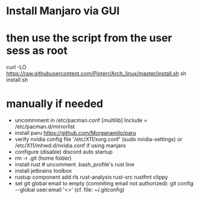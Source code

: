 # Install Manjaro via GUI

# then use the script from the user sess as root
curl -LO https://raw.githubusercontent.com/Pioterr/Arch_linux/master/install.sh
sh install.sh

# manually if needed

- uncommment in /etc/pacman.conf
      [multilib]
      Include = /etc/pacman.d/mirrorlist
- install paru https://github.com/Morganamilo/paru
- verify nvidia config file '/etc/X11/xorg.conf' (sudo nvidia-settings)
or /etc/X11/mhwd.d/nvidia.conf if using manjaro
- configure (disable) discord auto startup
- rm -r .git (home folder)
- install rust # uncomment .bash_profile's rust line
- install jetbrains toolbox
- rustup component add rls rust-analysis rust-src rustfmt clippy
- set git global email to empty (commiting email not authorized): git config --global user.email '<>' (cf. file: ~/.gitconfig)

